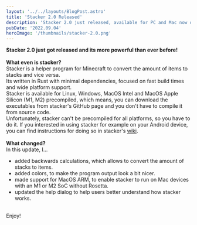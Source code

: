 ```yaml
---
layout: '../../layouts/BlogPost.astro'
title: 'Stacker 2.0 Released'
description: 'Stacker 2.0 just released, available for PC and Mac now on GitHub!'
pubDate: '2022.09.04'
heroImage: '/thumbnails/stacker-2.0.png'
---
```

**Stacker 2.0 just got released and its more powerful than ever before!**  
<br />
**What even is stacker?**  
Stacker is a helper program for Minecraft to convert the amount of items to stacks and vice versa.  
Its written in Rust with minimal dependencies, focused on fast build times and wide platform support.  
Stacker is available for Linux, Windows, MacOS Intel and MacOS Apple Silicon (M1, M2) precompiled, which means, you can download the executables from stacker's GitHub page and you don't have to compile it from source code.  
Unfortunately, stacker can't be precompiled for all platforms, so you have to do it. If you interested in using stacker for example on your Android device, you can find instructions for doing so in stacker's [wiki](https://github.com/ubionexd/stacker/wiki/Compile-from-source).   
<br />
**What changed?**  
In this update, I...  
- added backwards calculations, which allows to convert the amount of stacks to items.
- added colors, to make the program output look a bit nicer.
- made support for MacOS ARM, to enable stacker to run on Mac devices with an M1 or M2 SoC without Rosetta.
- updated the help dialog to help users better understand how stacker works.
<br />
Enjoy!